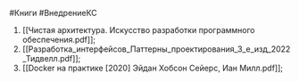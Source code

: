 #Книги #ВнедрениеКС

1. [[Чистая архитектура. Искусство разработки программного обеспечения.pdf]];
2. [[Разработка_интерфейсов_Паттерны_проектирования_3_е_изд_2022_Тидвелл.pdf]];
3. [[Docker на практике [2020] Эйдан Хобсон Сейерс, Иан Милл.pdf]];